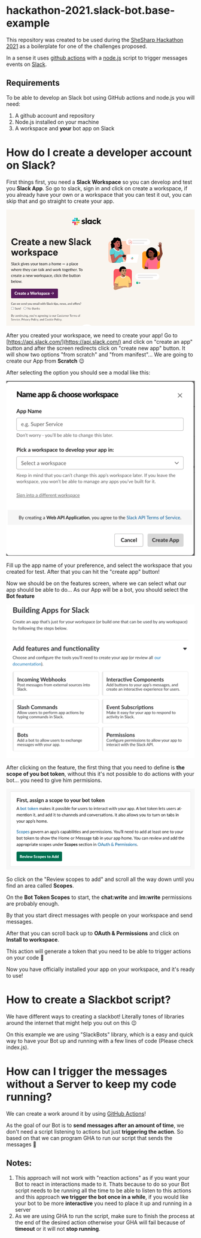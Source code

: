 # hackathon-2021.slack-bot.base-example

This repository was created to be used during the [SheSharp Hackathon 2021](https://www.shesharp.co/2021-hackathon/) as a boilerplate for one of the challenges proposed.

In a sense it uses [github actions](https://github.com/features/actions) with a [node.js](https://nodejs.org/en/) script to trigger messages events on [Slack](https://slack.com/intl/en-nl/).

## Requirements 

To be able to develop an Slack bot using GitHub actions and node.js you will need:

1. A github account and repository
1. Node.js installed on your machine
1. A workspace and **your** bot app on Slack 

# How do I create a developer account on Slack?

First things first, you need a **Slack Workspace** so you can develop and test you **Slack App**. So go to slack, sign in and click on create a workspace, if you already have your own or a workspace that you can test it out, you can skip that and go straight to create your app.

![Create workspace at slack](./docs/images/createWorkspace.png?raw=true "Create workspace at slack")

After you created your workspace, we need to create your app! Go to [https://api.slack.com/](https://api.slack.com/) and click on "create an app" button and after the screen redirects click on "create new app" button. It will show two options "from scratch" and "from manifest"... We are going to create our App from **Scratch** 😉

After selecting the option you should see a modal like this:

![Create an app from scratch](./docs/images/appConfiguration-1.png?raw=true "Create an app from scratch")

Fill up the app name of your preference, and select the workspace that you created for test. After that you can hit the "create app" button!

Now we should be on the features screen, where we can select what our app should be able to do... As our App will be a bot, you should select the **Bot feature**

![Features screen](./docs/images/featureScreen.png?raw=true "Features screen")

After clicking on the feature, the first thing that you need to define is **the scope of you bot token**, without this it's not possible to do actions with your bot... you need to give him permisions.

![Token scope](./docs/images/scopeToken.png?raw=true "Token scope")

So click on the "Review scopes to add" and scroll all the way down until you find an area called **Scopes**.

On the **Bot Token Scopes** to start, the **chat:write** and **im:write** permissions are probably enough. 

By that you start direct messages with people on your workspace and send messages.

After that you can scroll back up to **OAuth & Permissions** and click on **Install to workspace**.

This action will generate a token that you need to be able to trigger actions on your code 🚀

Now you have officially installed your app on your workspace, and it's ready to use!

# How to create a Slackbot script?

We have different ways to creating a slackbot! Literally tones of libraries around the internet that might help you out on this 😉

On this example we are using "SlackBots" library, which is a easy and quick way to have your Bot up and running with a few lines of code (Please check index.js).

# How can I trigger the messages without a Server to keep my code running?

We can create a work around it by using [GitHub Actions](https://github.com/features/actions)! 

As the goal of our Bot is to **send messages after an amount of time**, we don't need a script listening to actions but just **triggering the action**.
So based on that we can program GHA to run our script that sends the messages 🚀

## Notes:

1. This approach will not work with "reaction actions" as if you want your Bot to react in interactions made to it. Thats because to do so your Bot script needs to be running all the time to be able to listen to this actions and this approach **we trigger the bot once in a while**, if you would like your bot to be more **interactive** you need to place it up and running in a server
1. As we are using GHA to run the script, make sure to finish the process at the end of the desired action otherwise your GHA will fail because of **timeout** or it will not **stop running**.
